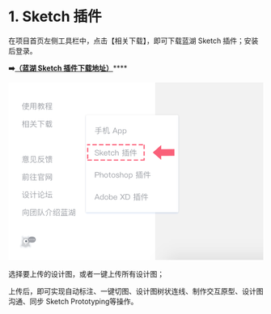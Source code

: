# 1. Sketch 插件

在项目首页左侧工具栏中，点击【相关下载】，即可下载蓝湖 Sketch 插件；安装后登录。

**➡️**[**（蓝湖 Sketch 插件下载地址）**](https://lanhuapp.com/mac)\*\*\*\*

![](../../.gitbook/assets/1%20%285%29.png)



选择要上传的设计图，或者一键上传所有设计图；

上传后，即可实现自动标注、一键切图、设计图树状连线、制作交互原型、设计图沟通、同步 Sketch Prototyping等操作。

